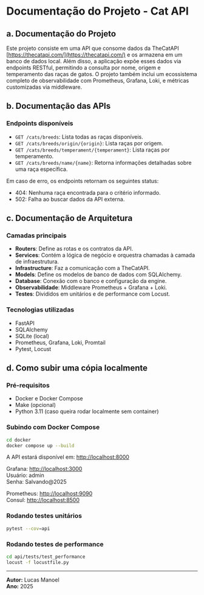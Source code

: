 # Documentação do Projeto - Cat API

## a. Documentação do Projeto

Este projeto consiste em uma API que consome dados da TheCatAPI [https://thecatapi.com/](https://thecatapi.com/) e os armazena em um banco de dados local. Além disso, a aplicação expõe esses dados via endpoints RESTful, permitindo a consulta por nome, origem e temperamento das raças de gatos. O projeto também inclui um ecossistema completo de observabilidade com Prometheus, Grafana, Loki, e métricas customizadas via middleware.

## b. Documentação das APIs

### Endpoints disponíveis

- `GET /cats/breeds`: Lista todas as raças disponíveis.
- `GET /cats/breeds/origin/{origin}`: Lista raças por origem.
- `GET /cats/breeds/temperament/{temperament}`: Lista raças por temperamento.
- `GET /cats/breeds/name/{name}`: Retorna informações detalhadas sobre uma raça específica.

Em caso de erro, os endpoints retornam os seguintes status:
- 404: Nenhuma raça encontrada para o critério informado.
- 502: Falha ao buscar dados da API externa.

## c. Documentação de Arquitetura

### Camadas principais

- **Routers**: Define as rotas e os contratos da API.
- **Services**: Contém a lógica de negócio e orquestra chamadas à camada de infraestrutura.
- **Infrastructure**: Faz a comunicação com a TheCatAPI.
- **Models**: Define os modelos de banco de dados com SQLAlchemy.
- **Database**: Conexão com o banco e configuração da engine.
- **Observabilidade**: Middleware Prometheus + Grafana + Loki.
- **Testes**: Divididos em unitários e de performance com Locust.

### Tecnologias utilizadas

- FastAPI
- SQLAlchemy
- SQLite (local)
- Prometheus, Grafana, Loki, Promtail
- Pytest, Locust

## d. Como subir uma cópia localmente

### Pré-requisitos

- Docker e Docker Compose
- Make (opcional)
- Python 3.11 (caso queira rodar localmente sem container)

### Subindo com Docker Compose

```bash
cd docker
docker compose up --build
```

A API estará disponível em: [http://localhost:8000](http://localhost:8000)

Grafana: [http://localhost:3000](http://localhost:3000)  
Usuário: admin  
Senha: Salvando@2025

Prometheus: [http://localhost:9090](http://localhost:9090)  
Consul: [http://localhost:8500](http://localhost:8500)

### Rodando testes unitários

```bash
pytest --cov=api
```

### Rodando testes de performance

```bash
cd api/tests/test_performance
locust -f locustfile.py
```

---

**Autor:** Lucas Manoel  
**Ano:** 2025